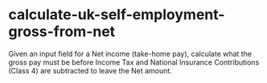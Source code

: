 calculate-uk-self-employment-gross-from-net
===========================================

Given an input field for a Net income (take-home pay), calculate what the gross pay must be before Income Tax and National Insurance Contributions (Class 4) are subtracted to leave the Net amount.
